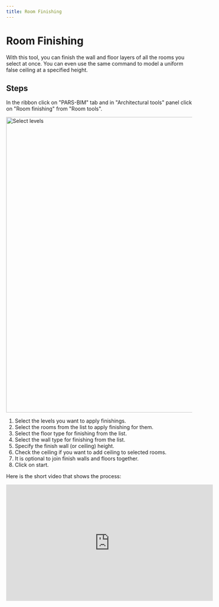 ```yaml
---
title: Room Finishing
---
```


# Room Finishing
With this tool, you can finish the wall and floor layers of all the rooms you select at once. You can even use the same command to model a uniform false ceiling at a specified height.

## Steps
In the ribbon click on "PARS-BIM" tab and in "Architectural tools" panel click on "Room finishing" from "Room tools".

<img src="https://pars-bim.github.io/docs/Assets/Room-finishing.jpg" alt="Select levels" width="800">

1. Select the levels you want to apply finishings.
2. Select the rooms from the list to apply finishing for them.
3. Select the floor type for finishing from the list.
4. Select the wall type for finishing from the list.
5. Specify the finish wall (or ceiling) height.
6. Check the ceiling if you want to add ceiling to selected rooms.
7. It is optional to join finish walls and floors together.
8. Click on start.

Here is the short video that shows the process:

<iframe width="560" height="315" src="https://www.youtube.com/embed/1hRqY-vsG4A?si=kQDtaMJxDsukBAFn" title="YouTube video player" frameborder="0" allow="accelerometer; autoplay; clipboard-write; encrypted-media; gyroscope; picture-in-picture; web-share" referrerpolicy="strict-origin-when-cross-origin" allowfullscreen></iframe>
